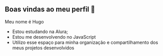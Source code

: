 ## Boas vindas ao meu perfil 💙

Meu nome é Hugo

- Estou estudando na Alura;
- Estou me desenvolvendo no JavaScript
- Utilizo esse espaço para minha organização e compartilhamento dos meus projetos desenvolvidos

